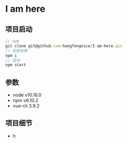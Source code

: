 # I am here

## 项目启动

```javascript
// npm
git clone git@github.com:hangfengnice/I-am-here.git
// 安装依赖
npm i
// 启动
npm start
```

## 参数

- node v10.16.0
- npm v6.10.2
- vue-cli 3.9.2

## 项目细节

- h
